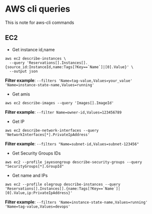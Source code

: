 # AWS cli queries
This is note for aws-cli commands 

## EC2

* Get instance id,name
```
aws ec2 describe-instances \
  --query 'Reservations[].Instances[].{source_id:InstanceId,name:Tags[?Key==`Name`]|[0].Value}' \
  --output json
```
**Filter example**: `--filters 'Name=tag-value,Values=your_value' 'Name=instance-state-name,Values=running'`

* Get amis
```
aws ec2 describe-images --query 'Images[].ImageId'
```
**Filter example**: `--filter Name=owner-id,Values=123456789`

* Get IP
```
aws ec2 describe-network-interfaces --query 'NetworkInterfaces[*].PrivateIpAddress'
```
**Filter example**: `--filters "Name=subnet-id,Values=subnet-123456"`

* Get Security Groups IDs
```
aws ec2 --profile jayesongroup describe-security-groups --query "SecurityGroups[*].GroupId" 
```

* Get name and IPs
```
aws ec2 --profile olegroup describe-instances --query 'Reservations[].Instances[].{name:Tags[?Key==`Name`]|[0].Value,ip:PrivateIpAddress}' 
```
**Filter example**: `--filters 'Name=instance-state-name,Values=running' 'Name=tag-value,Values=devops'`
